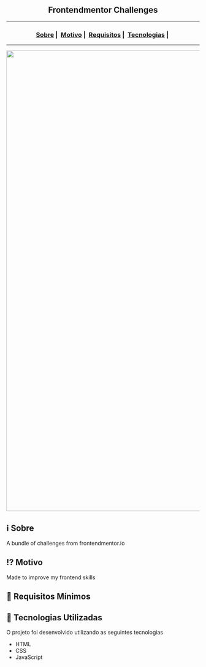 <h2 align="center">Frontendmentor Challenges</h2>

___




<h3 align="center">
  <a href="#information_source-sobre">Sobre</a>&nbsp;|&nbsp;
  <a href="#interrobang-motivo">Motivo</a>&nbsp;|&nbsp;
  <a href="#seedling-requisitos-mínimos">Requisitos</a>&nbsp;|&nbsp;
  <a href="#rocket-tecnologias-utilizadas">Tecnologias</a>&nbsp;|&nbsp;
</h3>

___

<img src="https://readme-maker.herokuapp.com/uploads/38b3202243f30f3a-logo-desktop.svg" width="1200">

## :information_source: Sobre

A bundle of challenges from frontendmentor.io

## :interrobang: Motivo

Made to improve my frontend skills

## :seedling: Requisitos Mínimos



## :rocket: Tecnologias Utilizadas 

O projeto foi desenvolvido utilizando as seguintes tecnologias

- HTML
- CSS
- JavaScript

